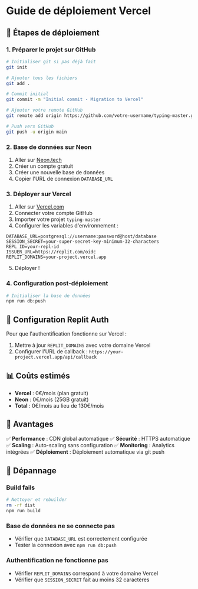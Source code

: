 # Guide de déploiement Vercel

## 🚀 Étapes de déploiement

### 1. Préparer le projet sur GitHub

```bash
# Initialiser git si pas déjà fait
git init

# Ajouter tous les fichiers
git add .

# Commit initial
git commit -m "Initial commit - Migration to Vercel"

# Ajouter votre remote GitHub
git remote add origin https://github.com/votre-username/typing-master.git

# Push vers GitHub
git push -u origin main
```

### 2. Base de données sur Neon

1. Aller sur [Neon.tech](https://neon.tech)
2. Créer un compte gratuit
3. Créer une nouvelle base de données
4. Copier l'URL de connexion `DATABASE_URL`

### 3. Déployer sur Vercel

1. Aller sur [Vercel.com](https://vercel.com)
2. Connecter votre compte GitHub
3. Importer votre projet `typing-master`
4. Configurer les variables d'environnement :

```env
DATABASE_URL=postgresql://username:password@host/database
SESSION_SECRET=your-super-secret-key-minimum-32-characters
REPL_ID=your-repl-id
ISSUER_URL=https://replit.com/oidc
REPLIT_DOMAINS=your-project.vercel.app
```

5. Déployer !

### 4. Configuration post-déploiement

```bash
# Initialiser la base de données
npm run db:push
```

## 🔧 Configuration Replit Auth

Pour que l'authentification fonctionne sur Vercel :

1. Mettre à jour `REPLIT_DOMAINS` avec votre domaine Vercel
2. Configurer l'URL de callback : `https://your-project.vercel.app/api/callback`

## 📊 Coûts estimés

- **Vercel** : 0€/mois (plan gratuit)
- **Neon** : 0€/mois (25GB gratuit)
- **Total** : 0€/mois au lieu de 130€/mois

## 🎯 Avantages

✅ **Performance** : CDN global automatique
✅ **Sécurité** : HTTPS automatique
✅ **Scaling** : Auto-scaling sans configuration
✅ **Monitoring** : Analytics intégrées
✅ **Déploiement** : Déploiement automatique via git push

## 🔧 Dépannage

### Build fails
```bash
# Nettoyer et rebuilder
rm -rf dist
npm run build
```

### Base de données ne se connecte pas
- Vérifier que `DATABASE_URL` est correctement configurée
- Tester la connexion avec `npm run db:push`

### Authentification ne fonctionne pas
- Vérifier `REPLIT_DOMAINS` correspond à votre domaine Vercel
- Vérifier que `SESSION_SECRET` fait au moins 32 caractères